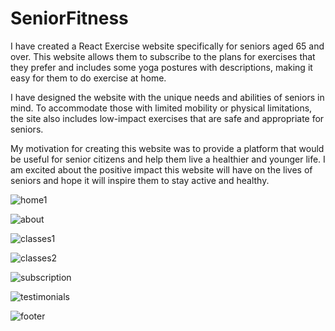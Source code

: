# SeniorFitness

I have created a React Exercise website specifically for seniors aged 65 and over. This website allows them to subscribe to the plans for exercises that they prefer and includes some yoga postures with descriptions, making it easy for them to do exercise at home.

I have designed the website with the unique needs and abilities of seniors in mind. To accommodate those with limited mobility or physical limitations, the site also includes low-impact exercises that are safe and appropriate for seniors.

My motivation for creating this website was to provide a platform that would be useful for senior citizens and help them live a healthier and younger life. I am excited about the positive impact this website will have on the lives of seniors and hope it will inspire them to stay active and healthy.

![home1](https://user-images.githubusercontent.com/132133982/236678648-ffd0259d-8ccd-4df3-97a3-7d7db6812a96.png)



![about](https://user-images.githubusercontent.com/132133982/236678727-eec5b126-9369-44d8-bea4-6bade663fee0.png)



![classes1](https://user-images.githubusercontent.com/132133982/236678763-9dd3fce8-5548-48e3-b30d-86e66f6aeb42.png)



![classes2](https://user-images.githubusercontent.com/132133982/236678772-07704a57-0082-4011-af2d-74a29c578105.png)



![subscription](https://user-images.githubusercontent.com/132133982/236678784-bb6f7392-d988-43dd-95e3-d178e77a17ca.png)



![testimonials](https://user-images.githubusercontent.com/132133982/236678792-9b2d63ea-d189-4efe-ae4b-e49edd5cf4d4.png)



![footer](https://user-images.githubusercontent.com/132133982/236678876-21114918-931f-4d45-980d-b372933189b8.png)
